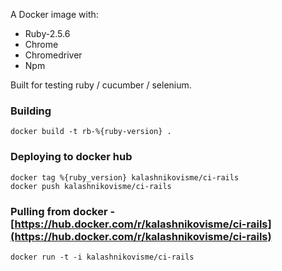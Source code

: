A Docker image with:

* Ruby-2.5.6
* Chrome
* Chromedriver
* Npm

Built for testing ruby / cucumber / selenium.

### Building
```
docker build -t rb-%{ruby-version} .
```

### Deploying to docker hub

```
docker tag %{ruby_version} kalashnikovisme/ci-rails
docker push kalashnikovisme/ci-rails
```


### Pulling from docker  - [https://hub.docker.com/r/kalashnikovisme/ci-rails](https://hub.docker.com/r/kalashnikovisme/ci-rails)
```
docker run -t -i kalashnikovisme/ci-rails
```
